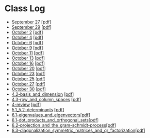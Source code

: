 # Class Log

* [September 27](./sep27.html) [[pdf](./sep27.pdf)]
* [September 29](./sep29.html) [[pdf](./sep29.pdf)]
* [October 2](./oct02.html) [[pdf](./oct02.pdf)]
* [October 4](./oct04.html) [[pdf](./oct04.pdf)]
* [October 6](./oct06.html) [[pdf](./oct06.pdf)]
* [October 9](./oct09.html) [[pdf](./oct09.pdf)]
* [October 11](./oct11.html) [[pdf](./oct11.pdf)]
* [October 13](./oct13.html) [[pdf](./oct13.pdf)]
* [October 16](./oct16.html) [[pdf](./oct16.pdf)]
* [October 20](./oct20.html) [[pdf](./oct20.pdf)]
* [October 23](./oct23.html) [[pdf](./oct23.pdf)]
* [October 25](./oct25.html) [[pdf](./oct25.pdf)]
* [October 27](./oct27.html) [[pdf](./oct27.pdf)]
* [October 30](./oct30.html) [[pdf](./oct30.pdf)]
* [4.2-basis_and_dimension](./4.2-basis_and_dimension.html)
  [[pdf](./4.2-basis_and_dimension.pdf)]
* [4.3-row_and_column_spaces](./4.3-row_and_column_spaces.html)
  [[pdf](./4.3-row_and_column_spaces.pdf)]
* [4-review](./4-review.html)
  [[pdf](./4-review.pdf)]
* [5.1_5.2-determinants](./5.1_5.2-determinants.html)
  [[pdf](./5.1_5.2-determinants.pdf)]
* [6.1-eigenvalues_and_eigenvectors](./6.1-eigenvalues_and_eigenvectors.html)[[pdf](./6.1-eigenvalues_and_eigenvectors.pdf)]
* [8.1-dot_products_and_orthogonal_sets](./8.1-dot_products_and_orthogonal_sets.html)[[pdf](./8.1-dot_products_and_orthogonal_sets.pdf)]
* [8.2-projection_and_the_gram-schmidt-process](./8.2-projection_and_the_gram-schmidt-process.html)[[pdf](./8.2-projection_and_the_gram-schmidt-process.pdf)]
* [8.3-diagonalization_symmetric_matrices_and_qr_factorization](./8.3-diagonalization_symmetric_matrices_and_qr_factorization.html)[[pdf](./8.3-diagonalization_symmetric_matrices_and_qr_factorization.pdf)]

